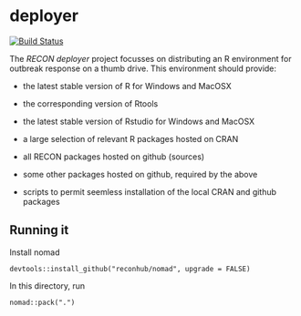 # deployer

[![Build Status](https://travis-ci.org/reconhub/deployer.svg?branch=master)](https://travis-ci.org/reconhub/deployer)

The *RECON deployer* project focusses on distributing an R environment for outbreak response on a thumb drive. This environment should provide:

* the latest stable version of R for Windows and MacOSX

* the corresponding version of Rtools

* the latest stable version of Rstudio for Windows and MacOSX

* a large selection of relevant R packages hosted on CRAN

* all RECON packages hosted on github (sources)

* some other packages hosted on github, required by the above

* scripts to permit seemless installation of the local CRAN and github packages 

## Running it

Install nomad

```
devtools::install_github("reconhub/nomad", upgrade = FALSE)
```

In this directory, run

```
nomad::pack(".")
```
